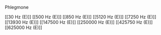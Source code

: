 Phlegmone

[[30 Hz (E)]]
[[500 Hz (E)]]
[[850 Hz (E)]]
[[5120 Hz (E)]]
[[7250 Hz (E)]]
[[13930 Hz (E)]]
[[147500 Hz (E)]]
[[250000 Hz (E)]]
[[425750 Hz (E)]]
[[625000 Hz (E)]]